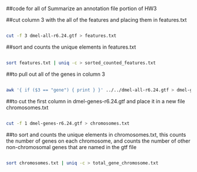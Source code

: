 ##code for all of Summarize an annotation file portion of HW3

##cut column 3 with the all of the features and placing them in features.txt

````bash

cut -f 3 dmel-all-r6.24.gtf > features.txt

````

##sort and counts the unique elements in features.txt

````bash

sort features.txt | uniq -c > sorted_counted_features.txt

````

##to pull out all of the genes in column 3

````bash

awk '{ if ($3 == "gene") { print } }' ../../dmel-all-r6.24.gtf > dmel-genes-r6.24.gtf

````

##to cut the first column in dmel-genes-r6.24.gtf and place it in a new file chromosomes.txt

````bash

cut -f 1 dmel-genes-r6.24.gtf > chromosomes.txt

````

##to sort and counts the unique elements in chromosomes.txt, this counts the number of genes on each chromosome, and counts the number of other non-chromosomal genes that are named in the gtf file 

````bash

sort chromosomes.txt | uniq -c > total_gene_chromosome.txt

````
